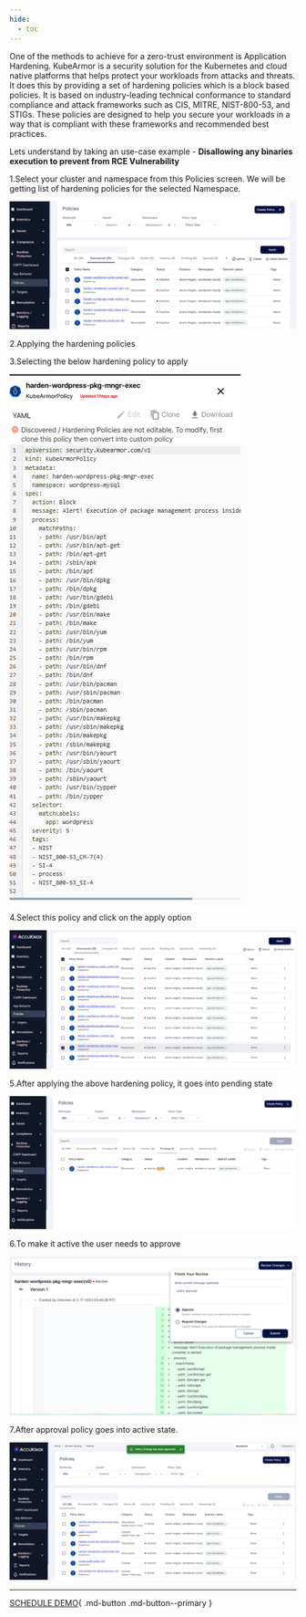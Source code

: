 ```yaml
---
hide:
  - toc
---
```


One of the methods to achieve for a zero-trust environment is Application Hardening. KubeArmor is a security solution for the Kubernetes and cloud native platforms that helps protect your workloads from attacks and threats. It does this by providing a set of hardening policies which is a block based policies. It is based on industry-leading technical conformance to standard compliance and attack frameworks such as CIS, MITRE, NIST-800-53, and STIGs. These policies are designed to help you secure your workloads in a way that is compliant with these frameworks and recommended best practices.

Lets understand by taking an use-case example - **Disallowing any binaries execution to prevent from RCE Vulnerability**





1.Select your cluster and namespace from this Policies screen. We will be getting list of hardening policies for the selected Namespace.

![](images/app-harden-1.png)

2.Applying the hardening policies 

3.Selecting the below hardening policy to apply

![](images/app-harden-2.png)


4.Select this policy and click on the apply option 

![](images/app-harden-3.png)


5.After applying the above hardening policy, it goes into pending state 

![](images/app-harden-4.png)

6.To make it active the user needs to approve

![](images/app-harden-5.png)

7.After approval policy goes into active state. 

![](images/app-harden-6.png)

- - - 
[SCHEDULE DEMO](https://www.accuknox.com/contact-us){ .md-button .md-button--primary }
